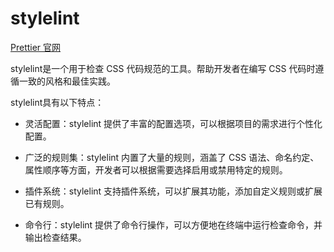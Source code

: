 # stylelint

[Prettier 官网](https://stylelint.io/)

stylelint是一个用于检查 CSS 代码规范的工具。帮助开发者在编写 CSS 代码时遵循一致的风格和最佳实践。

stylelint具有以下特点：

- 灵活配置：stylelint 提供了丰富的配置选项，可以根据项目的需求进行个性化配置。

- 广泛的规则集：stylelint 内置了大量的规则，涵盖了 CSS 语法、命名约定、属性顺序等方面，开发者可以根据需要选择启用或禁用特定的规则。

- 插件系统：stylelint 支持插件系统，可以扩展其功能，添加自定义规则或扩展已有规则。

- 命令行：stylelint 提供了命令行操作，可以方便地在终端中运行检查命令，并输出检查结果。